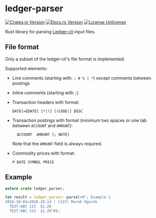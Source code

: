 # ledger-parser

[![Crates.io Version](https://img.shields.io/crates/v/ledger-parser.svg)](https://crates.io/crates/ledger-parser)
[![Docs.rs Version](https://docs.rs/ledger-parser/badge.svg)](https://docs.rs/ledger-parser)
[![License Unlicense](https://img.shields.io/crates/l/ledger-parser.svg)](http://unlicense.org/UNLICENSE)

Rust library for parsing [Ledger-cli](https://www.ledger-cli.org/) input files.

## File format

Only a subset of the ledger-cli's file format is implemented.

Supported elements:

* Line comments (starting with: ``; # % | *``) except comments between postings

* Inline comments (starting with ``;``)

* Transaction headers with format:

  ```
  DATE[=EDATE] [*|!] [(CODE)] DESC
  ```

* Transaction postings with format (minimum two spaces or one tab between ``ACCOUNT`` and ``AMOUNT``):

  ```
    ACCOUNT  AMOUNT [; NOTE]
  ```

  Note that the ``AMOUNT`` field is always required.

* Commodity prices with format:

  ```
  P DATE SYMBOL PRICE
  ```

## Example

```rust
extern crate ledger_parser;

let result = ledger_parser::parse(r#"; Example 1
2018-10-01=2018-10-14 ! (123) Marek Ogarek
  TEST:ABC 123  $1.20
  TEST:ABC 123  $1.20"#);
```

